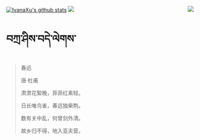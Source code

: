 [![IvanaXu's github stats](https://github-readme-stats.vercel.app/api?username=IvanaXu&show_icons=true&theme=vue-dark)](https://github.com/anuraghazra/github-readme-stats)
<img align="right" src="https://github-readme-stats.vercel.app/api/top-langs/?username=IvanaXu&langs_count=8&theme=graywhite" />
<img src="https://github-readme-stats.vercel.app/api/wakatime?username=IvanaXu&layout=compact&langs_count=8&theme=vue-dark&custom_title=Programming~Times/SinceJul.29.2021" />
# བཀྲ་ཤིས་བདེ་ལེགས་
> 春远
>
> 唐·杜甫
>
> 肃肃花絮晚，菲菲红素轻。
> 
> 日长唯鸟雀，春远独柴荆。
> 
> 数有关中乱，何曾剑外清。
> 
> 故乡归不得，地入亚夫营。